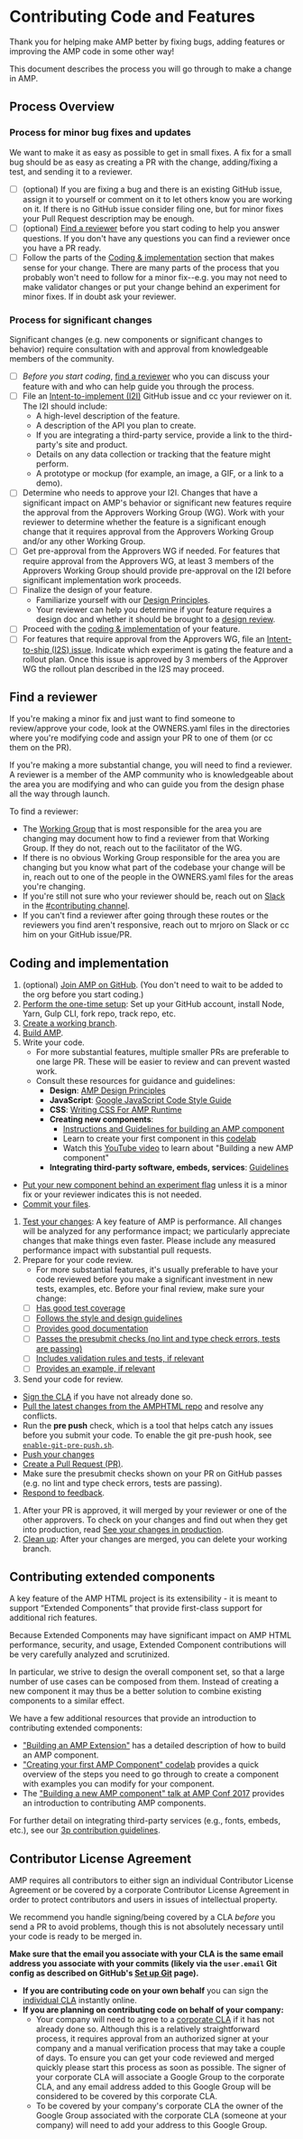 # Contributing Code and Features

Thank you for helping make AMP better by fixing bugs, adding features or improving the AMP code in some other way!

This document describes the process you will go through to make a change in AMP.

## Process Overview

### Process for minor bug fixes and updates

We want to make it as easy as possible to get in small fixes.  A fix for a small bug should be as easy as creating a PR with the change, adding/fixing a test, and sending it to a reviewer.

- [ ] (optional) If you are fixing a bug and there is an existing GitHub issue, assign it to yourself or comment on it to let others know you are working on it.  If there is no GitHub issue consider filing one, but for minor fixes your Pull Request description may be enough.
- [ ] (optional) [Find a reviewer](#find-a-reviewer) before you start coding to help you answer questions.  If you don't have any questions you can find a reviewer once you have a PR ready.
- [ ] Follow the parts of the [Coding & implementation](#coding-and-implementation) section that makes sense for your change.  There are many parts of the process that you probably won't need to follow for a minor fix--e.g. you may not need to make validator changes or put your change behind an experiment for minor fixes.  If in doubt ask your reviewer.

### Process for significant changes

Significant changes (e.g. new components or significant changes to behavior) require consultation with and approval from knowledgeable members of the community.

- [ ] *Before you start coding*, [find a reviewer](#find-a-reviewer) who you can discuss your feature with and who can help guide you through the process.
- [ ] File an [Intent-to-implement (I2I)](TODO) GitHub issue and cc your reviewer on it.  The I2I should include:
  -  A high-level description of the feature.
  -  A description of the API you plan to create.
  -  If you are integrating a third-party service, provide a link to the third-party's site and product.
  -  Details on any data collection or tracking that the feature might perform.
  -  A prototype or mockup (for example, an image, a GIF, or a link to a demo).
- [ ] Determine who needs to approve your I2I.  Changes that have a significant impact on AMP's behavior or significant new features require the approval from the Approvers Working Group (WG).  Work with your reviewer to determine whether the feature is a significant enough change that it requires approval from the Approvers Working Group and/or any other Working Group.
- [ ] Get pre-approval from the Approvers WG if needed.  For features that require approval from the Approvers WG, at least 3 members of the Approvers Working Group should provide pre-approval on the I2I before significant implementation work proceeds.
- [ ] Finalize the design of your feature.
  - Familiarize yourself with our [Design Principles](DESIGN_PRINCIPLES.md).
  - Your reviewer can help you determine if your feature requires a design doc and whether it should be brought to a [design review](./design-reviews.md).
- [ ] Proceed with the [coding & implementation](#coding-and-implementation) of your feature.
- [ ] For features that require approval from the Approvers WG, file an [Intent-to-ship (I2S) issue](TODO).  Indicate which experiment is gating the feature and a rollout plan.  Once this issue is approved by 3 members of the Approver WG the rollout plan described in the I2S may proceed.

## Find a reviewer

If you're making a minor fix and just want to find someone to review/approve your code, look at the OWNERS.yaml files in the directories where you're modifying code and assign your PR to one of them (or cc them on the PR).

If you're making a more substantial change, you will need to find a reviewer.  A reviewer is a member of the AMP community who is knowledgeable about the area you are modifying and who can guide you from the design phase all the way through launch.

To find a reviewer:
- The [Working Group](https://github.com/ampproject/meta/blob/master/working-groups/README.md) that is most responsible for the area you are changing may document how to find a reviewer from that Working Group.  If they do not, reach out to the facilitator of the WG.
- If there is no obvious Working Group responsible for the area you are changing but you know what part of the codebase your change will be in, reach out to one of the people in the OWNERS.yaml files for the areas you're changing.
- If you're still not sure who your reviewer should be, reach out on [Slack](https://bit.ly/amp-slack-signup) in the [#contributing channel](https://amphtml.slack.com/messages/C9HRJ1GPN/).
- If you can't find a reviewer after going through these routes or the reviewers you find aren't responsive, reach out to mrjoro on Slack or cc him on your GitHub issue/PR.

## Coding and implementation

1. (optional) [Join AMP on GitHub](https://goo.gl/forms/T65peVtfQfEoDWeD3).  (You don't need to wait to be added to the org before you start coding.)
1.  [Perform the one-time setup](./getting-started-quick.md#one-time-setup): Set up your GitHub account, install Node, Yarn, Gulp CLI, fork repo, track repo, etc.
1. [Create a working branch](./getting-started-e2e.md#create-a-git-branch).
1. [Build AMP](./getting-started-e2e.md#building-amp-and-starting-a-local-server).
1. Write your code.
   - For more substantial features, multiple smaller PRs are preferable to one large PR.  These will be easier to review and can prevent wasted work.
   - Consult these resources for guidance and guidelines:
     - **Design**: [AMP Design Principles](./DESIGN_PRINCIPLES.md)
     - **JavaScript**: [Google JavaScript Code Style Guide](https://google.github.io/styleguide/jsguide.html)
     - **CSS**: [Writing CSS For AMP Runtime](./writing-css.md)
     - **Creating new components**:
       - [Instructions and Guidelines for building an AMP component](./building-an-amp-extension.md)
       - Learn to create your first component in this [codelab](https://codelabs.developers.google.com/codelabs/creating-your-first-amp-component/#0)
       - Watch this [YouTube video](https://youtu.be/FJEhQFNKeaQ?list=PLXTOW_XMsIDTDXYO-NAi2OpEH0zyguvqX) to learn about "Building a new AMP component"
     - **Integrating third-party software, embeds, services**: [Guidelines](../3p/README.md)
  - [Put your new component behind an experiment flag](./building-an-amp-extension.md#experiments) unless it is a minor fix or your reviewer indicates this is not needed.
  - [Commit your files](./getting-started-e2e.md#edit-files-and-commit-them).
1. [Test your changes](./getting-started-e2e.md#testing-your-changes): A key feature of AMP is performance.  All changes will be analyzed for any performance impact; we particularly appreciate changes that make things even faster.  Please include any measured performance impact with substantial pull requests.
1. Prepare for your code review.
   - For more substantial features, it's usually preferable to have your code reviewed before you make a significant investment in new tests, examples, etc.  Before your final review, make sure your change:
   - [ ] [Has good test coverage](./TESTING.md)
   - [ ] [Follows the style and design guidelines](./DEVELOPING.md#guidelines--style)
   - [ ] [Provides good documentation](./building-an-amp-extension.md#documenting-your-element)
   - [ ] [Passes the presubmit checks (no lint and type check errors, tests are passing)](./build-system/enable-git-pre-push.sh#L17-L20)
   - [ ] [Includes validation rules and tests, if relevant](./building-an-amp-extension.md#allowing-proper-validations)
   - [ ] [Provides an example, if relevant](./building-an-amp-extension.md#example-of-using-your-extension)
1. Send your code for review.
  - [Sign the CLA](#contributor-license-agreement) if you have not already done so.
  - [Pull the latest changes from the AMPHTML repo](./getting-started-e2e.md#pull-the-latest-changes-from-the-amphtml-repository) and resolve any conflicts.
  - Run the **pre push** check, which is a tool that helps catch any issues before you submit your code. To enable the git pre-push hook, see [`enable-git-pre-push.sh`](../build-system/enable-git-pre-push.sh#L17-L20).
  - [Push your changes](./getting-started-e2e.md#push-your-changes-to-your-github-fork)
  - [Create a Pull Request (PR)](./getting-started-e2e.md#send-a-pull-request-ie-request-a-code-review).
  - Make sure the presubmit checks shown on your PR on GitHub passes (e.g. no lint and type check errors, tests are passing).
  - [Respond to feedback](./getting-started-e2e.md#respond-to-pull-request-comments).
1. After your PR is approved, it will merged by your reviewer or one of the other approvers. To check on your changes and find out when they get into production, read [See your changes in production](./getting-started-quick.md#see-your-changes-in-production).
1. [Clean up](./getting-started-quick.md#delete-your-branch-after-your-changes-are-merged-optional): After your changes are merged, you can delete your working branch.

## Contributing extended components

A key feature of the AMP HTML project is its extensibility - it is meant to support “Extended Components” that provide first-class support for additional rich features.

Because Extended Components may have significant impact on AMP HTML performance, security, and usage, Extended Component contributions will be very carefully analyzed and scrutinized.

In particular, we strive to design the overall component set, so that a large number of use cases can be composed from them. Instead of creating a new component it may thus be a better solution to combine existing components to a similar effect.

We have a few additional resources that provide an introduction to contributing extended components:
* ["Building an AMP Extension"](./building-an-amp-extension.md) has a detailed description of how to build an AMP component.
* ["Creating your first AMP Component" codelab](https://codelabs.developers.google.com/codelabs/creating-your-first-amp-component/#0) provides a quick overview of the steps you need to go through to create a component with examples you can modify for your component.
* The ["Building a new AMP component" talk at AMP Conf 2017](https://youtu.be/FJEhQFNKeaQ?list=PLXTOW_XMsIDTDXYO-NAi2OpEH0zyguvqX) provides an introduction to contributing AMP components.

For further detail on integrating third-party services (e.g., fonts, embeds, etc.), see our [3p contribution guidelines](https://github.com/ampproject/amphtml/tree/master/3p).

## Contributor License Agreement

AMP requires all contributors to either sign an individual Contributor License Agreement or be covered by a corporate Contributor License Agreement in order to protect contributors and users in issues of intellectual property.

We recommend you handle signing/being covered by a CLA *before* you send a PR to avoid problems, though this is not absolutely necessary until your code is ready to be merged in.

**Make sure that the email you associate with your CLA is the same email address you associate with your commits (likely via the `user.email` Git config as described on GitHub's [Set up Git](https://help.github.com/articles/set-up-git/) page).**

* **If you are contributing code on your own behalf** you can sign the [individual CLA](https://developers.google.com/open-source/cla/individual) instantly online.
* **If you are planning on contributing code on behalf of your company:**
  * Your company will need to agree to a [corporate CLA](https://developers.google.com/open-source/cla/corporate) if it has not already done so.  Although this is a relatively straightforward process, it requires approval from an authorized signer at your company and a manual verification process that may take a couple of days.  To ensure you can get your code reviewed and merged quickly please start this process as soon as possible.  The signer of your corporate CLA will associate a Google Group to the corporate CLA, and any email address added to this Google Group will be considered to be covered by this corporate CLA.
  * To be covered by your company's corporate CLA the owner of the Google Group associated with the corporate CLA (someone at your company) will need to add your address to this Google Group.

